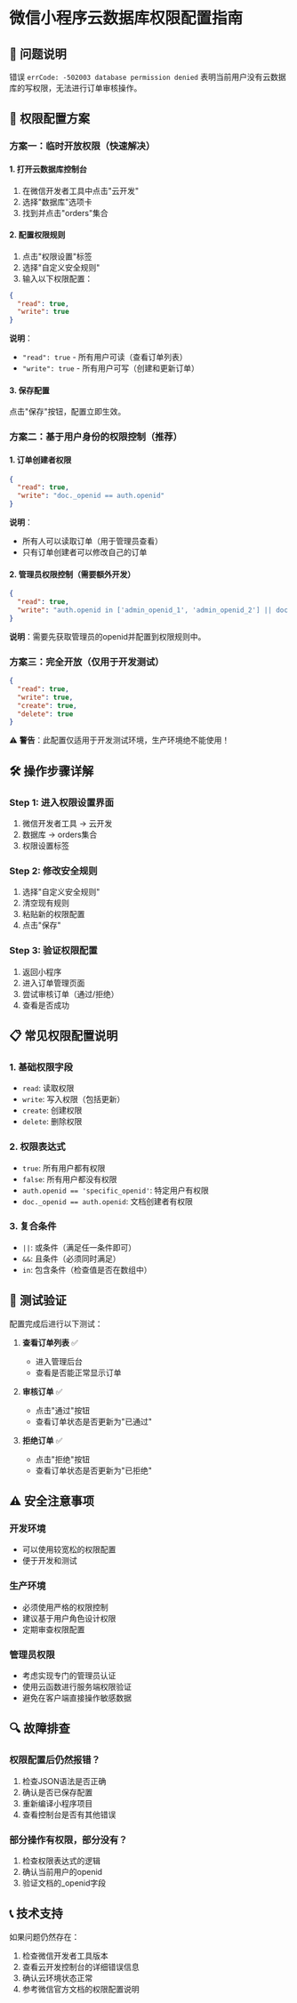 # 微信小程序云数据库权限配置指南

## 🚨 问题说明

错误 `errCode: -502003 database permission denied` 表明当前用户没有云数据库的写权限，无法进行订单审核操作。

## 🔐 权限配置方案

### 方案一：临时开放权限（快速解决）

#### 1. 打开云数据库控制台
1. 在微信开发者工具中点击"云开发"
2. 选择"数据库"选项卡
3. 找到并点击"orders"集合

#### 2. 配置权限规则
1. 点击"权限设置"标签
2. 选择"自定义安全规则"
3. 输入以下权限配置：

```json
{
  "read": true,
  "write": true
}
```

**说明**：
- `"read": true` - 所有用户可读（查看订单列表）
- `"write": true` - 所有用户可写（创建和更新订单）

#### 3. 保存配置
点击"保存"按钮，配置立即生效。

### 方案二：基于用户身份的权限控制（推荐）

#### 1. 订单创建者权限
```json
{
  "read": true,
  "write": "doc._openid == auth.openid"
}
```

**说明**：
- 所有人可以读取订单（用于管理员查看）
- 只有订单创建者可以修改自己的订单

#### 2. 管理员权限控制（需要额外开发）
```json
{
  "read": true,
  "write": "auth.openid in ['admin_openid_1', 'admin_openid_2'] || doc._openid == auth.openid"
}
```

**说明**：需要先获取管理员的openid并配置到权限规则中。

### 方案三：完全开放（仅用于开发测试）

```json
{
  "read": true,
  "write": true,
  "create": true,
  "delete": true
}
```

⚠️ **警告**：此配置仅适用于开发测试环境，生产环境绝不能使用！

## 🛠️ 操作步骤详解

### Step 1: 进入权限设置界面
1. 微信开发者工具 → 云开发
2. 数据库 → orders集合
3. 权限设置标签

### Step 2: 修改安全规则
1. 选择"自定义安全规则"
2. 清空现有规则
3. 粘贴新的权限配置
4. 点击"保存"

### Step 3: 验证权限配置
1. 返回小程序
2. 进入订单管理页面
3. 尝试审核订单（通过/拒绝）
4. 查看是否成功

## 📋 常见权限配置说明

### 1. 基础权限字段
- `read`: 读取权限
- `write`: 写入权限（包括更新）
- `create`: 创建权限
- `delete`: 删除权限

### 2. 权限表达式
- `true`: 所有用户都有权限
- `false`: 所有用户都没有权限
- `auth.openid == 'specific_openid'`: 特定用户有权限
- `doc._openid == auth.openid`: 文档创建者有权限

### 3. 复合条件
- `||`: 或条件（满足任一条件即可）
- `&&`: 且条件（必须同时满足）
- `in`: 包含条件（检查值是否在数组中）

## 🔄 测试验证

配置完成后进行以下测试：

1. **查看订单列表** ✅
   - 进入管理后台
   - 查看是否能正常显示订单

2. **审核订单** ✅
   - 点击"通过"按钮
   - 查看订单状态是否更新为"已通过"

3. **拒绝订单** ✅
   - 点击"拒绝"按钮
   - 查看订单状态是否更新为"已拒绝"

## ⚠️ 安全注意事项

### 开发环境
- 可以使用较宽松的权限配置
- 便于开发和测试

### 生产环境
- 必须使用严格的权限控制
- 建议基于用户角色设计权限
- 定期审查权限配置

### 管理员权限
- 考虑实现专门的管理员认证
- 使用云函数进行服务端权限验证
- 避免在客户端直接操作敏感数据

## 🔍 故障排查

### 权限配置后仍然报错？
1. 检查JSON语法是否正确
2. 确认是否已保存配置
3. 重新编译小程序项目
4. 查看控制台是否有其他错误

### 部分操作有权限，部分没有？
1. 检查权限表达式的逻辑
2. 确认当前用户的openid
3. 验证文档的_openid字段

## 📞 技术支持

如果问题仍然存在：
1. 检查微信开发者工具版本
2. 查看云开发控制台的详细错误信息
3. 确认云环境状态正常
4. 参考微信官方文档的权限配置说明